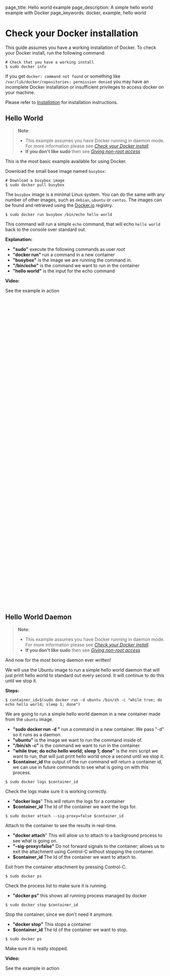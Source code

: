 page_title: Hello world example
page_description: A simple hello world example with Docker
page_keywords: docker, example, hello world

# Check your Docker installation

This guide assumes you have a working installation of Docker. To check
your Docker install, run the following command:

    # Check that you have a working install
    $ sudo docker info

If you get `docker: command not found` or something
like `/var/lib/docker/repositories: permission denied`
you may have an incomplete Docker installation or insufficient
privileges to access docker on your machine.

Please refer to [*Installation*](/installation/)
for installation instructions.

## Hello World

> **Note**: 
> 
> - This example assumes you have Docker running in daemon mode. For
>   more information please see [*Check your Docker
>   install*](#check-your-docker-installation).
> - **If you don't like sudo** then see [*Giving non-root
>   access*](/installation/binaries/#dockergroup)

This is the most basic example available for using Docker.

Download the small base image named `busybox`:

    # Download a busybox image
    $ sudo docker pull busybox

The `busybox` image is a minimal Linux system. You can do the same with
any number of other images, such as `debian`, `ubuntu` or `centos`. The
images can be found and retrieved using the
[Docker.io](http://index.docker.io) registry.

    $ sudo docker run busybox /bin/echo hello world

This command will run a simple `echo` command, that
will echo `hello world` back to the console over
standard out.

**Explanation:**

-   **"sudo"** execute the following commands as user *root*
-   **"docker run"** run a command in a new container
-   **"busybox"** is the image we are running the command in.
-   **"/bin/echo"** is the command we want to run in the container
-   **"hello world"** is the input for the echo command

**Video:**

See the example in action

<iframe width="640" height="480" frameborder="0" sandbox="allow-same-origin allow-scripts" srcdoc="<body><script type=&quot;text/javascript&quot;src=&quot;https://asciinema.org/a/7658.js&quot;id=&quot;asciicast-7658&quot; async></script></body>"></iframe>

<iframe width="640" height="480" frameborder="0" sandbox="allow-same-origin allow-scripts" srcdoc="<body><script type=&quot;text/javascript&quot;src=&quot;https://asciinema.org/a/7658.js&quot;id=&quot;asciicast-7658&quot; async></script></body>"></iframe>

## Hello World Daemon

> **Note**: 
> 
> - This example assumes you have Docker running in daemon mode. For
>   more information please see [*Check your Docker
>   install*](#check-your-docker-installation).
> - **If you don't like sudo** then see [*Giving non-root
>   access*](/installation/binaries/#dockergroup)

And now for the most boring daemon ever written!

We will use the Ubuntu image to run a simple hello world daemon that
will just print hello world to standard out every second. It will
continue to do this until we stop it.

**Steps:**

    $ container_id=$(sudo docker run -d ubuntu /bin/sh -c "while true; do echo hello world; sleep 1; done")

We are going to run a simple hello world daemon in a new container made
from the `ubuntu` image.

 - **"sudo docker run -d "** run a command in a new container. We pass
   "-d" so it runs as a daemon.
 - **"ubuntu"** is the image we want to run the command inside of.
 - **"/bin/sh -c"** is the command we want to run in the container
 - **"while true; do echo hello world; sleep 1; done"** is the mini
   script we want to run, that will just print hello world once a
   second until we stop it.
 - **$container_id** the output of the run command will return a
   container id, we can use in future commands to see what is going on
   with this process.

<!-- -->

    $ sudo docker logs $container_id

Check the logs make sure it is working correctly.

 - **"docker logs**" This will return the logs for a container
 - **$container_id** The Id of the container we want the logs for.

<!-- -->

    $ sudo docker attach --sig-proxy=false $container_id

Attach to the container to see the results in real-time.

 - **"docker attach**" This will allow us to attach to a background
   process to see what is going on.
 - **"–sig-proxy=false"** Do not forward signals to the container;
   allows us to exit the attachment using Control-C without stopping
   the container.
 - **$container_id** The Id of the container we want to attach to.

Exit from the container attachment by pressing Control-C.

    $ sudo docker ps

Check the process list to make sure it is running.

 - **"docker ps"** this shows all running process managed by docker

<!-- -->

    $ sudo docker stop $container_id

Stop the container, since we don't need it anymore.

 - **"docker stop"** This stops a container
 - **$container_id** The Id of the container we want to stop.

<!-- -->

    $ sudo docker ps

Make sure it is really stopped.

**Video:**

See the example in action

<iframe width="640" height="480" frameborder="0" sandbox="allow-same-origin allow-scripts" srcdoc="<body><script type=&quot;text/javascript&quot;src=&quot;https://asciinema.org/a/2562.js&quot;id=&quot;asciicast-2562&quot; async></script></body>"></iframe>

<iframe width="640" height="480" frameborder="0" sandbox="allow-same-origin allow-scripts" srcdoc="<body><script type=&quot;text/javascript&quot;src=&quot;https://asciinema.org/a/2562.js&quot;id=&quot;asciicast-2562&quot; async></script></body>"></iframe>

The next example in the series is a [*Node.js Web App*](
../nodejs_web_app/#nodejs-web-app) example, or you could skip to any of the
other examples:

 - [*Node.js Web App*](../nodejs_web_app/#nodejs-web-app)
 - [*Redis Service*](../running_redis_service/#running-redis-service)
 - [*SSH Daemon Service*](../running_ssh_service/#running-ssh-service)
 - [*CouchDB Service*](../couchdb_data_volumes/#running-couchdb-service)
 - [*PostgreSQL Service*](../postgresql_service/#postgresql-service)
 - [*Building an Image with MongoDB*](../mongodb/#mongodb-image)
 - [*Python Web App*](../python_web_app/#python-web-app)
